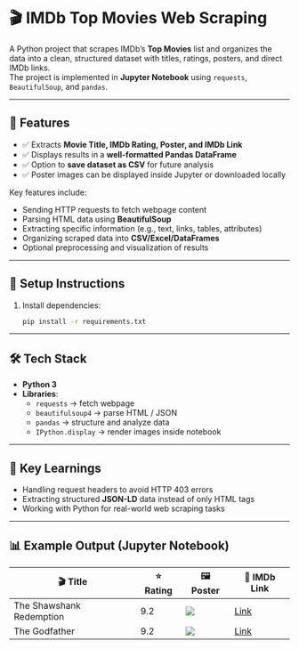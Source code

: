 # 🎬 IMDb Top Movies Web Scraping

A Python project that scrapes IMDb’s **Top Movies** list and organizes the data into a clean, structured dataset with titles, ratings, posters, and direct IMDb links.  
The project is implemented in **Jupyter Notebook** using `requests`, `BeautifulSoup`, and `pandas`.

---

## 🚀 Features
- ✅ Extracts **Movie Title, IMDb Rating, Poster, and IMDb Link**  
- ✅ Displays results in a **well-formatted Pandas DataFrame**  
- ✅ Option to **save dataset as CSV** for future analysis  
- ✅ Poster images can be displayed inside Jupyter or downloaded locally   

Key features include:
- Sending HTTP requests to fetch webpage content  
- Parsing HTML data using **BeautifulSoup**  
- Extracting specific information (e.g., text, links, tables, attributes)  
- Organizing scraped data into **CSV/Excel/DataFrames**  
- Optional preprocessing and visualization of results  

---

## 🚀 Setup Instructions

1. Install dependencies:
   ```bash
   pip install -r requirements.txt

---

## 🛠️ Tech Stack
- **Python 3**  
- **Libraries**:  
  - `requests` → fetch webpage  
  - `beautifulsoup4` → parse HTML / JSON  
  - `pandas` → structure and analyze data  
  - `IPython.display` → render images inside notebook

---

## 📌 Key Learnings
- Handling request headers to avoid HTTP 403 errors  
- Extracting structured **JSON-LD** data instead of only HTML tags  
- Working with Python for real-world web scraping tasks  

---

## 📊 Example Output (Jupyter Notebook)
| 🎬 Title | ⭐ Rating | 🖼️ Poster | 🔗 IMDb Link |
|----------|----------|-----------|--------------|
| The Shawshank Redemption | 9.2 | ![](https://m.media-amazon.com/images/M/MV5BMDFkYTc0MGEtZmRhMC00ZDJlLWFmNTEtODM1ZDIzZjNjZWRiXkEyXkFqcGdeQXVyNDYyMDk5MTU@._V1_UY98_CR0,0,67,98_AL_.jpg) | [Link](https://www.imdb.com/title/tt0111161/) |
| The Godfather | 9.2 | ![](https://m.media-amazon.com/images/M/MV5BM2MyNjYxNmYtYTAwMC00ZjQ5LWFmNTEtODM1ZDIzZjNjZWRiXkEyXkFqcGdeQXVyNzkwMjQ5NzM@._V1_UY98_CR1,0,67,98_AL_.jpg) | [Link](https://www.imdb.com/title/tt0068646/) |

